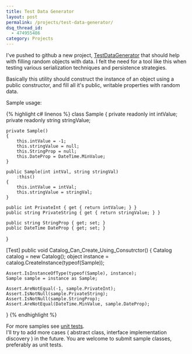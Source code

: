 ```yaml
---
title: Test Data Generator
layout: post
permalink: /projects/test-data-generator/
dsq_thread_id:
  - 474955486
category: Projects
---
```

I've pushed to github a new project, [TestDataGenerator][1] that should help with filling random objects with data. I felt the need for a tool like this when testing various serialization techniques and persistence strategies.

Basically this utility should construct the instance of an object using a public constructor, and fill all it's public, writable properties with random data.

Sample usage:

{% highlight c# linenos %}
class Sample
{
	private readonly int intValue;
	private readonly string stringValue;

	private Sample()
	{
		this.intValue = -1;
		this.stringValue = null;
		this.StringProp = null;
		this.DateProp = DateTime.MinValue;
	}

	public Sample(int intVal, string stringVal)
		:this()
	{
		this.intValue = intVal;
		this.stringValue = stringVal;
	}

	public int PrivateInt { get { return intValue; } }
	public string PrivateString { get { return stringValue; } }

	public string StringProp { get; set; }
	public DateTime DateProp { get; set; }
}

[Test]
public void Catalog_Can_Create_Using_Consutrctor()
{
	Catalog catalog = new Catalog();
	object instance = catalog.CreateInstance(typeof(Sample));

	Assert.IsInstanceOfType(typeof(Sample), instance);
	Sample sample = instance as Sample;

	Assert.AreNotEqual(-1, sample.PrivateInt);
	Assert.IsNotNull(sample.PrivateString);
	Assert.IsNotNull(sample.StringProp);
	Assert.AreNotEqual(DateTime.MinValue, sample.DateProp);
}
{% endhighlight %}

For more samples see [unit tests][2].  
I'll try to add more cases ( abstract class, interface implementation discovery ) in the future. You are welcome to submit sample classes, preferably as unit tests.

 [1]: https://github.com/etishor/TestDataGenerator "Test Data Generator"
 [2]: https://github.com/etishor/TestDataGenerator/tree/master/TestDataGenerator.Tests "Unit Tests"